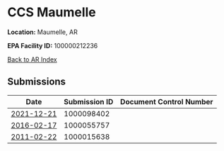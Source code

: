 # CCS Maumelle

**Location:** Maumelle, AR

**EPA Facility ID:** 100000212236

[Back to AR Index](../../index.md)

## Submissions

| Date | Submission ID | Document Control Number |
|------|--------------|-------------------------|
| [2021-12-21](submissions/1000098402.md) | 1000098402 |  |
| [2016-02-17](submissions/1000055757.md) | 1000055757 |  |
| [2011-02-22](submissions/1000015638.md) | 1000015638 |  |
